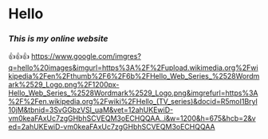 # **Hello**
### *This is my online website*
👍👍👍
https://www.google.com/imgres?q=hello%20images&imgurl=https%3A%2F%2Fupload.wikimedia.org%2Fwikipedia%2Fen%2Fthumb%2F6%2F6b%2FHello_Web_Series_%2528Wordmark%2529_Logo.png%2F1200px-Hello_Web_Series_%2528Wordmark%2529_Logo.png&imgrefurl=https%3A%2F%2Fen.wikipedia.org%2Fwiki%2FHello_(TV_series)&docid=R5moI1Bryl10jM&tbnid=3SvGGbzVSI_uaM&vet=12ahUKEwiD-vm0keaFAxUc7zgGHbhSCVEQM3oECHQQAA..i&w=1200&h=675&hcb=2&ved=2ahUKEwiD-vm0keaFAxUc7zgGHbhSCVEQM3oECHQQAA
